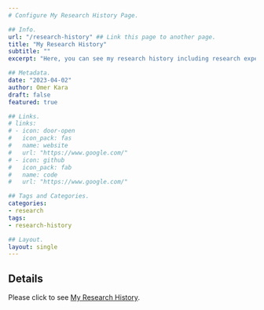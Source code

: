 ```yaml
---
# Configure My Research History Page.

## Info.
url: "/research-history" ## Link this page to another page.
title: "My Research History"
subtitle: ""
excerpt: "Here, you can see my research history including research experience, publications, working papers, and work in progress." ## Shown on the Research Main Page, but does not shown on the Research Page.

## Metadata.
date: "2023-04-02"
author: Omer Kara
draft: false
featured: true

## Links.
# links:
# - icon: door-open
#   icon_pack: fas
#   name: website
#   url: "https://www.google.com/"
# - icon: github
#   icon_pack: fab
#   name: code
#   url: "https://www.google.com/"

## Tags and Categories.
categories:
- research
tags:
- research-history

## Layout.
layout: single
---
```


## Details
Please click to see [My Research History](/research-history/).
